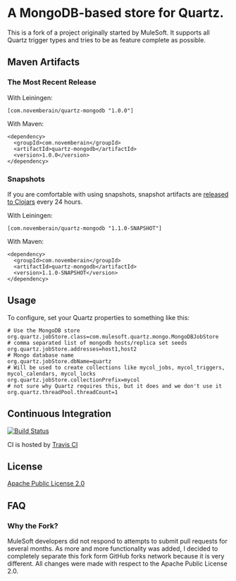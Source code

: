 # A MongoDB-based store for Quartz.

This is a fork of a project originally started by MuleSoft. It supports all Quartz trigger types and
tries to be as feature complete as possible.

## Maven Artifacts

### The Most Recent Release

With Leiningen:

    [com.novemberain/quartz-mongodb "1.0.0"]

With Maven:

    <dependency>
      <groupId>com.novemberain</groupId>
      <artifactId>quartz-mongodb</artifactId>
      <version>1.0.0</version>
    </dependency>


### Snapshots

If you are comfortable with using snapshots, snapshot artifacts are [released to Clojars](https://clojars.org/com.novemberain/quartz-mongodb) every 24 hours.

With Leiningen:

    [com.novemberain/quartz-mongodb "1.1.0-SNAPSHOT"]


With Maven:

    <dependency>
      <groupId>com.novemberain</groupId>
      <artifactId>quartz-mongodb</artifactId>
      <version>1.1.0-SNAPSHOT</version>
    </dependency>

## Usage

To configure, set your Quartz properties to something like this:

    # Use the MongoDB store
    org.quartz.jobStore.class=com.mulesoft.quartz.mongo.MongoDBJobStore
    # comma separated list of mongodb hosts/replica set seeds
    org.quartz.jobStore.addresses=host1,host2
    # Mongo database name
    org.quartz.jobStore.dbName=quartz
    # Will be used to create collections like mycol_jobs, mycol_triggers, mycol_calendars, mycol_locks
    org.quartz.jobStore.collectionPrefix=mycol
    # not sure why Quartz requires this, but it does and we don't use it
    org.quartz.threadPool.threadCount=1


## Continuous Integration

[![Build Status](https://secure.travis-ci.org/michaelklishin/quartz-mongodb.png?branch=master)](http://travis-ci.org/michaelklishin/quartz-mongodb)

CI is hosted by [Travis CI](http://travis-ci.org/)


## License

[Apache Public License 2.0](http://www.apache.org/licenses/LICENSE-2.0.html)


## FAQ

### Why the Fork?

MuleSoft developers did not respond to attempts to submit pull requests for several months. As more and more
functionality was added, I decided to completely separate this fork form GitHub forks network because it is
very different. All changes were made with respect to the Apache Public License 2.0.
